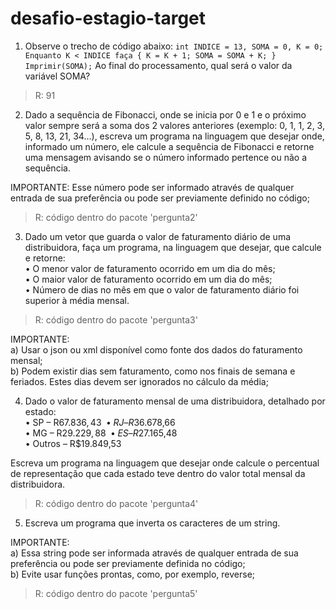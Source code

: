 # desafio-estagio-target

1) Observe o trecho de código abaixo: `int INDICE = 13, SOMA = 0, K = 0;
   Enquanto K < INDICE faça { K = K + 1; SOMA = SOMA + K; }
   Imprimir(SOMA);`
   Ao final do processamento, qual será o valor da variável SOMA?
>R: 91

2) Dado a sequência de Fibonacci, onde se inicia por 0 e 1 e o próximo valor sempre será a soma
   dos 2 valores anteriores (exemplo: 0, 1, 1, 2, 3, 5, 8, 13, 21, 34...), escreva um programa na linguagem que desejar onde, informado um número, ele calcule a sequência de Fibonacci e retorne uma mensagem avisando se o número informado pertence ou não a sequência.

IMPORTANTE: Esse número pode ser informado através de qualquer entrada de sua preferência ou pode ser previamente definido no código;
>R: código dentro do pacote 'pergunta2'

3) Dado um vetor que guarda o valor de faturamento diário de uma distribuidora, faça um programa,
   na linguagem que desejar, que calcule e retorne:\
   • O menor valor de faturamento ocorrido em um dia do mês;\
   • O maior valor de faturamento ocorrido em um dia do mês;\
   • Número de dias no mês em que o valor de faturamento diário foi superior à média mensal.
>R: código dentro do pacote 'pergunta3'

IMPORTANTE:\
a) Usar o json ou xml disponível como fonte dos dados do faturamento mensal;\
b) Podem existir dias sem faturamento, como nos finais de semana e feriados. Estes dias devem ser ignorados no cálculo da média;

4) Dado o valor de faturamento mensal de uma distribuidora, detalhado por estado:\
   • SP – R$67.836,43\
   • RJ – R$36.678,66\
   • MG – R$29.229,88\
   • ES – R$27.165,48\
   • Outros – R$19.849,53

Escreva um programa na linguagem que desejar onde calcule o percentual de representação que cada estado teve dentro do valor total mensal da distribuidora.  
>R: código dentro do pacote 'pergunta4'

5) Escreva um programa que inverta os caracteres de um string.

IMPORTANTE:\
a) Essa string pode ser informada através de qualquer entrada de sua preferência ou pode ser 
previamente definida no código;\
b) Evite usar funções prontas, como, por exemplo, reverse;
>R: código dentro do pacote 'pergunta5'
